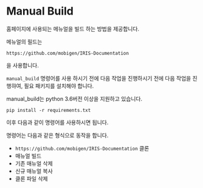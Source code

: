 # Manual Build

홈페이지에 사용되는 메뉴얼을 빌드 하는 방법을 제공합니다.


메뉴얼의 필드는 

`https://github.com/mobigen/IRIS-Documentation`

을 사용합니다.


`manual_build` 명령어를 사용 하시기 전에 다음 작업을 진행하시기 전에 다음 작업을 진행햐여, 필요 패키지를 설치해야 합니다.

manual_build는 python 3.6버전 이상을 지원하고 있습니다.


```
pip install -r requirements.txt
```

이후 다음과 같이 명령어를 사용하시면 됩니다.

명령어는 다음과 같은 형식으로 동작을 합니다.


- `https://github.com/mobigen/IRIS-Documentation` 클론
- 매뉴얼 빌드
- 기존 매뉴얼 삭제
- 신규 매뉴얼 복사
- 클론 파일 삭제
